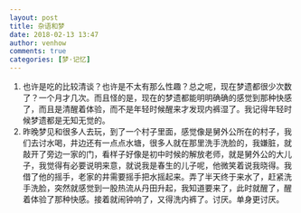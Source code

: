 ```yaml
---
layout: post
title: 杂语和梦
date: 2018-02-13 13:47
author: venhow
comments: true
categories: [梦·记忆]
---
```

<ol>
    <li>也许是吃的比较清谈？也许是不太有那么性趣？总之呢，现在梦遗都很少次数了？一个月才几次。而且怪的是，现在的梦遗都能明明确确的感觉到那种快感了，而且是清醒着体验，而不是年轻时候醒来才发现内裤湿了。我记得年轻时候梦遗都是无知无觉的。</li>
    <li>昨晚梦见和很多人去玩，到了一个村子里面，感觉像是舅外公所在的村子，我们去讨水喝，井边还有一点点水塘，很多人就在那里洗手洗脸的，我嫌脏，就敲开了旁边一家的门，看样子好像是初中时候的解放老师，就是舅外公的大儿子，我觉得有必要说明来意，就说我是春生的儿子呢，他微笑着说我晓得。我借了他的摇手，老家的井需要摇手把水摇起来。弄了半天终于来水了，赶紧洗手洗脸，突然就感觉到一股热流从丹田升起，我知道要来了，此时就醒了，醒着体验了那种快感。接着就闹钟响了，又得洗内裤了。讨厌。单身更讨厌。</li>
</ol>
